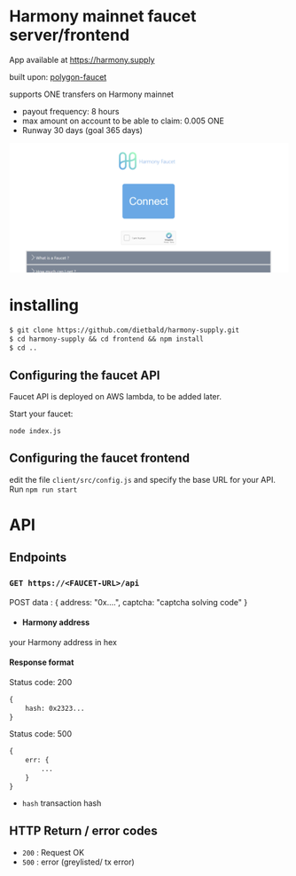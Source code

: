 # Harmony mainnet faucet server/frontend

App available at https://harmony.supply 

built upon: [polygon-faucet](https://github.com/TamtamHero/polygon-faucet) 

supports ONE transfers on Harmony mainnet

- payout frequency: 8 hours
- max amount on account to be able to claim: 0.005 ONE 
- Runway 30 days (goal 365 days) 

![screenshot](screen.png)

# installing

```
$ git clone https://github.com/dietbald/harmony-supply.git
$ cd harmony-supply && cd frontend && npm install
$ cd ..
```

## Configuring the faucet API

Faucet API is deployed on AWS lambda, to be added later.

Start your faucet:

```
node index.js
```

## Configuring the faucet frontend

edit the file `client/src/config.js` and specify the base URL for your API. Run `npm run start`

# API

## Endpoints

### ```GET https://<FAUCET-URL>/api```

POST data : 
{ address: "0x....", captcha: "captcha solving code" }

- #### Harmony address
your Harmony address in hex 

#### Response format
Status code: 200
```
{ 
	hash: 0x2323... 
}
```
Status code: 500
```
{
	err: {
		...
	}
}
```
* `hash` transaction hash 


## HTTP Return / error codes

* `200` : Request OK
* `500` : error (greylisted/ tx error)
